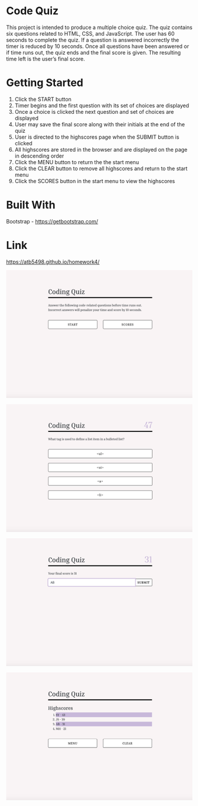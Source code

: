 # Code Quiz

This project is intended to produce a multiple choice quiz. The quiz contains six questions related to HTML, CSS, and JavaScript. The user has 60 seconds to complete the quiz. If a question is answered incorrectly the timer is reduced by 10 seconds. Once all questions have been answered or if time runs out, the quiz ends and the final score is given. The resulting time left is the user’s final score.

# Getting Started

1. Click the START button
2. Timer begins and the first question with its set of choices are displayed
3. Once a choice is clicked the next question and set of choices are displayed
4. User may save the final score along with their initials at the end of the quiz
5. User is directed to the highscores page when the SUBMIT button is clicked
6. All highscores are stored in the browser and are displayed on the page in descending order
7. Click the MENU button to return the the start menu
8. Click the CLEAR button to remove all highscores and return to the start menu
9. Click the SCORES button in the start menu to view the highscores

# Built With

Bootstrap - https://getbootstrap.com/

# Link

https://atb5498.github.io/homework4/

![alt text](screen.png "Logo Title Text 1")

![alt text](screen2.png "Logo Title Text 1")

![alt text](screen3.png "Logo Title Text 1")

![alt text](screen4.png "Logo Title Text 1")
